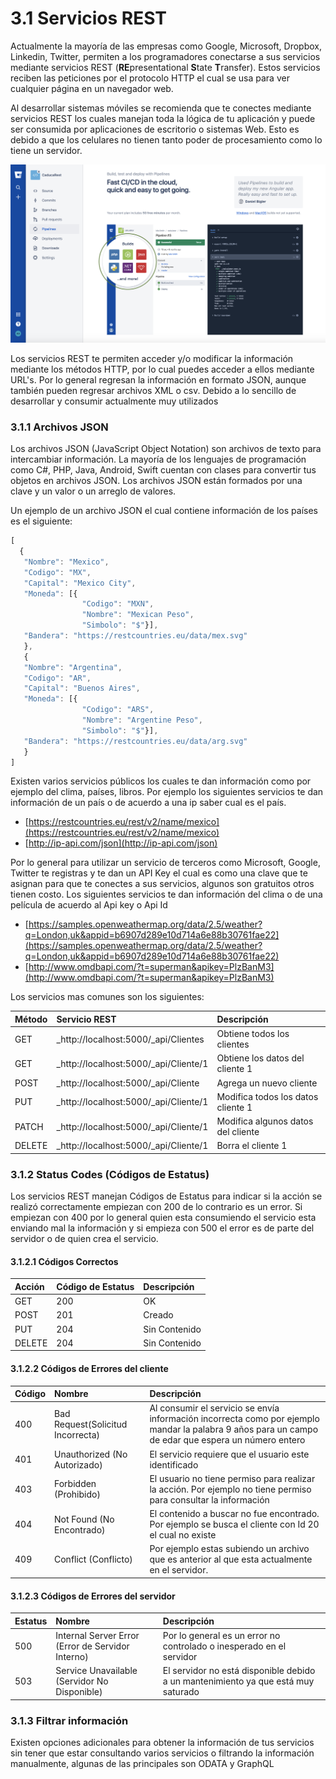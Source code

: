 # 3.1 Servicios REST

Actualmente la mayoría de las empresas como Google, Microsoft, Dropbox, Linkedin, Twitter, permiten a los programadores conectarse a sus servicios mediante servicios REST \(**RE**presentational **S**tate **T**ransfer\). Estos servicios reciben las peticiones por el protocolo HTTP el cual se usa para ver cualquier página en un navegador web.

Al desarrollar sistemas móviles se recomienda que te conectes mediante servicios REST los cuales manejan toda la lógica de tu aplicación y puede ser consumida por aplicaciones de escritorio o sistemas Web. Esto es debido a que los celulares no tienen tanto poder de procesamiento como lo tiene un servidor.

![Figura 3.1 Funcionamiento de servicios rest](../../.gitbook/assets/image%20%28331%29.png)

Los servicios REST te permiten acceder y/o modificar la información mediante los métodos HTTP, por lo cual puedes acceder a ellos mediante URL's. Por lo general regresan la información en formato JSON, aunque también pueden regresar archivos XML o csv. Debido a lo sencillo de desarrollar y consumir actualmente muy utilizados

### 3.1.1 Archivos JSON

Los archivos JSON \(JavaScript Object Notation\) son archivos de texto para intercambiar información. La mayoría de los lenguajes de programación como C\#, PHP, Java, Android, Swift cuentan con clases para convertir tus objetos en archivos JSON. Los archivos JSON están formados por una clave y un valor o un arreglo de valores. 

Un ejemplo de un archivo JSON el cual contiene información de los países es el siguiente:

```javascript
[
  { 
   "Nombre": "Mexico",
   "Codigo": "MX",
   "Capital": "Mexico City",
   "Moneda": [{
                "Codigo": "MXN",
                "Nombre": "Mexican Peso",
                "Simbolo": "$"}],
   "Bandera": "https://restcountries.eu/data/mex.svg" 
   },
   { 
   "Nombre": "Argentina",
   "Codigo": "AR",
   "Capital": "Buenos Aires",
   "Moneda": [{
                "Codigo": "ARS",
                "Nombre": "Argentine Peso",
                "Simbolo": "$"}],
   "Bandera": "https://restcountries.eu/data/arg.svg" 
   }
]
```

Existen varios servicios públicos los cuales te dan información como por ejemplo del clima, países, libros. Por ejemplo los siguientes servicios te dan información de un país o de acuerdo a una ip saber cual es el país.

*  [https://restcountries.eu/rest/v2/name/mexico](https://restcountries.eu/rest/v2/name/mexico)   
*  [http://ip-api.com/json](http://ip-api.com/json)

Por lo general para utilizar un servicio de terceros como Microsoft, Google, Twitter te registras y te dan un API Key el cual es como una clave que te asignan para que te conectes a sus servicios, algunos son gratuitos otros tienen costo. Los siguientes servicios te dan información del clima o de una película de acuerdo al Api key o Api Id

*  [https://samples.openweathermap.org/data/2.5/weather?q=London,uk&appid=b6907d289e10d714a6e88b30761fae22](https://samples.openweathermap.org/data/2.5/weather?q=London,uk&appid=b6907d289e10d714a6e88b30761fae22)   
* [http://www.omdbapi.com/?t=superman&apikey=PlzBanM3](http://www.omdbapi.com/?t=superman&apikey=PlzBanM3)

Los servicios mas comunes son los siguientes:

| Método | Servicio REST | Descripción |
| :--- | :--- | :--- |
| GET |  _http://localhost:5000/_api/Clientes | Obtiene todos los clientes |
| GET |  _http://localhost:5000/_api/Cliente/1 | Obtiene los datos del cliente 1 |
| POST | _http://localhost:5000/_api/Cliente | Agrega un nuevo cliente  |
| PUT | _http://localhost:5000/_api/Cliente/1 | Modifica todos los datos cliente 1 |
| PATCH | _http://localhost:5000/_api/Cliente/1 | Modifica algunos datos del cliente |
| DELETE | _http://localhost:5000/_api/Cliente/1 | Borra el cliente 1 |

### **3.1.2 Status Codes \(Códigos de Estatus\)**

Los servicios REST manejan Códigos de Estatus para indicar si la acción se realizó correctamente empiezan con 200 de lo contrario es un error. Si empiezan con 400 por lo general quien esta consumiendo el servicio esta enviando mal la información y si empieza con 500 el error es de parte del servidor o de quien crea el servicio.

#### **3.1.2.1 Códigos Correctos**

| Acción | Código de Estatus | Descripción |
| :--- | :--- | :--- |
| GET | 200 | OK |
| POST | 201 | Creado |
| PUT | 204 | Sin Contenido |
| DELETE | 204 | Sin Contenido |

#### **3.1.2.2 Códigos de Errores del cliente**

| Código | Nombre | Descripción |
| :--- | :--- | :--- |
| 400 | Bad Request\(Solicitud Incorrecta\) | Al consumir el servicio se envía información incorrecta como por ejemplo mandar la palabra 9 años para un campo de edar que espera un número entero |
| 401 | Unauthorized \(No Autorizado\) | El servicio requiere que el usuario este identificado  |
| 403 | Forbidden \(Prohibido\) | El usuario no tiene permiso para realizar la acción. Por ejemplo no tiene permiso para consultar la información |
| 404 | Not Found \(No Encontrado\) | El contenido a buscar no fue encontrado. Por ejemplo se busca el cliente con Id 20 el cual no existe |
| 409 | Conflict \(Conflicto\) | Por ejemplo estas subiendo un archivo que es anterior al que esta actualmente en el servidor. |

#### **3.1.2.3 Códigos de Errores del servidor**

| Estatus | Nombre | Descripción |
| :--- | :--- | :--- |
| 500 | Internal Server Error \(Error de Servidor Interno\) | Por lo general es un error no controlado o inesperado en el servidor |
| 503 | Service Unavailable \(Servidor No Disponible\) | El servidor no está disponible debido a un mantenimiento ya que está muy saturado |

### **3.1.3 Filtrar información** 

Existen opciones adicionales para obtener la información de tus servicios sin tener que estar consultando varios servicios o filtrando la información manualmente, algunas de las principales son ODATA y GraphQL




